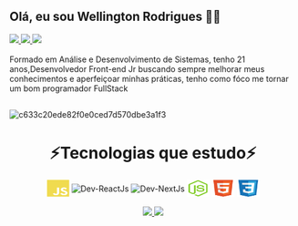 <div>
  <h2>Olá, eu sou Wellington Rodrigues ✌🏿</h2>
   <a href="https://www.instagram.com/well_rodrigues23/" target="_blank"><img src="https://img.shields.io/badge/-Instagram-%23E4405F?style=for-the-badge&logo=instagram&logoColor=white" target="_blank">
  </a>
  <a href="mailto:2607wellington@gmail.com"><img src="https://img.shields.io/badge/-Gmail-%23333?style=for-the-badge&logo=gmail&logoColor=white" target="_blank">
  </a>
  <a href="https://www.linkedin.com/in/wellington-rodrigues-931902184/" target="_blank"><img src="https://img.shields.io/badge/-LinkedIn-%230077B5?style=for-the-badge&logo=linkedin&logoColor=white" target="_blank"></a> 
</div>
<br>
<div>
  Formado em Análise e Desenvolvimento de Sistemas, tenho 21 anos,Desenvolvedor Front-end Jr buscando sempre melhorar meus conhecimentos e aperfeiçoar minhas práticas,   tenho como fóco me tornar um bom programador FullStack
  <h2></h2>
</div>

![c633c20ede82f0e0ced7d570dbe3a1f3](https://user-images.githubusercontent.com/70382532/138322189-2db8df52-9dcb-40a0-88a8-c365466bd33d.gif)

<div align="center"> 
    <h1 align="center">⚡️Tecnologias que estudo⚡️</h1>
    <img align="center" height="30" width="40" alt="js-icon"  src="https://raw.githubusercontent.com/devicons/devicon/master/icons/javascript/javascript-plain.svg">
    <img align="center" alt="Dev-ReactJs" height="30" width="40" src="https://cdn.jsdelivr.net/gh/devicons/devicon/icons/react/react-original.svg">
    <img align="center" alt="Dev-NextJs" height="30" width="40" src="https://cdn.jsdelivr.net/gh/devicons/devicon/icons/nextjs/nextjs-original.svg">
    <img align="center" height="30" width="40" alt="nodejs-icon" src="https://raw.githubusercontent.com/devicons/devicon/master/icons/nodejs/nodejs-original.svg">
    <img align="center" height="30" width="40" alt="html-icon" src="https://raw.githubusercontent.com/devicons/devicon/master/icons/html5/html5-original.svg">
    <img align="center" height="30" width="40" alt="css-icon" src="https://raw.githubusercontent.com/devicons/devicon/master/icons/css3/css3-original.svg">
</div>

<br>
 <div align="center">
  <a href="https://github.com/wellington0813">
    <img height="150em" src="https://github-readme-stats.vercel.app/api?username=wellington0813&count_private=true&include_all_commits=true&show_icons=true&theme=dracula&hide_border=false&show_owner=true"/>
    <img height="150em" src="https://github-readme-stats.vercel.app/api/top-langs/?username=wellington0813&theme=dracula&hide_border=false&&layout=compact"/>
  </a>
</div>

